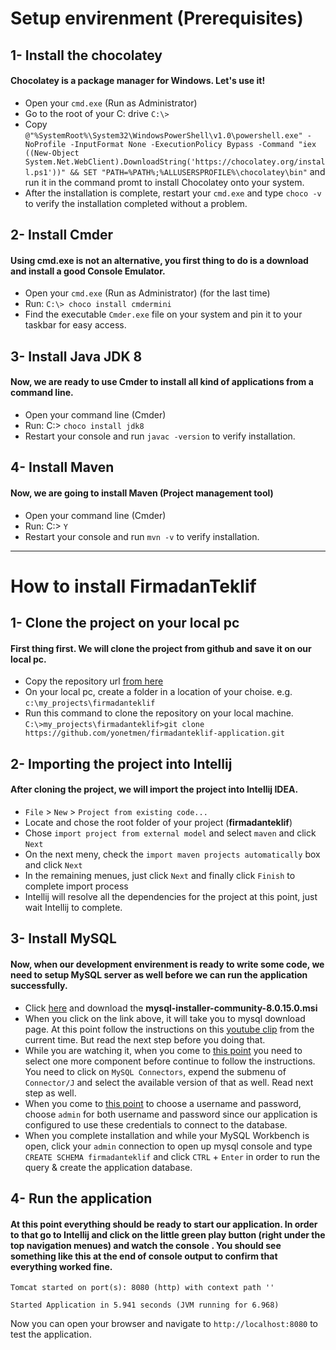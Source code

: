 # Setup envirenment (Prerequisites)

1- Install the chocolatey
-
#### Chocolatey is a package manager for Windows. Let's use it!

- Open your `cmd.exe` (Run as Administrator)
- Go to the root of your C: drive `C:\>`
- Copy `@"%SystemRoot%\System32\WindowsPowerShell\v1.0\powershell.exe" -NoProfile -InputFormat None -ExecutionPolicy Bypass -Command "iex ((New-Object System.Net.WebClient).DownloadString('https://chocolatey.org/install.ps1'))" && SET "PATH=%PATH%;%ALLUSERSPROFILE%\chocolatey\bin"` and run it in the command promt to install Chocolatey onto your system.
- After the installation is complete, restart your `cmd.exe` and type `choco -v` to verify the installation completed without a problem.

2- Install Cmder
-
#### Using cmd.exe is not an alternative, you first thing to do is a download and install a good Console Emulator.

- Open your `cmd.exe` (Run as Administrator) (for the last time)
- Run: `C:\> choco install cmdermini`
- Find the executable `Cmder.exe` file on your system and pin it to your taskbar for easy access.

3- Install Java JDK 8
-
#### Now, we are ready to use Cmder to install all kind of applications from a command line.

- Open your command line (Cmder)
- Run: C:\> `choco install jdk8`
- Restart your console and run `javac -version` to verify installation.

4- Install Maven
-
#### Now, we are going to install Maven (Project management tool)

- Open your command line (Cmder)
- Run: C:\> `Y`
- Restart your console and run `mvn -v` to verify installation.

___

# How to install FirmadanTeklif

1- Clone the project on your local pc
-
#### First thing first. We will clone the project from github and save it on our local pc.

- Copy the repository url [from here](https://github.com/yonetmen/firmadanteklif-application.git)
- On your local pc, create a folder in a location of your choise. e.g. `c:\my_projects\firmadanteklif`
- Run this command to clone the repository on your local machine.
`C:\>my_projects\firmadanteklif>git clone https://github.com/yonetmen/firmadanteklif-application.git`

2- Importing the project into Intellij
- 
#### After cloning the project, we will import the project into Intellij IDEA. 

- `File` > `New` > `Project from existing code...`
- Locate and chose the root folder of your project (**firmadanteklif**)
- Chose `import project from external model` and select `maven` and click `Next`
- On the next meny, check the `import maven projects automatically` box  and click `Next`
- In the remaining menues, just click `Next` and finally click `Finish` to complete import process
- Intellij will resolve all the dependencies for the project at this point, just wait Intellij to complete.

3- Install MySQL
-
#### Now, when our development envirenment is ready to write some code, we need to setup MySQL server as well before we can run the application successfully.

- Click [here](https://dev.mysql.com/downloads/file/?id=484920) and download the **mysql-installer-community-8.0.15.0.msi**
- When you click on the link above, it will take you to mysql download page. At this point follow the instructions on this [youtube clip](https://youtu.be/u96rVINbAUI?t=80) from the current time. But read the next step before you doing that.
- While you are watching it, when you come to [this point](https://youtu.be/u96rVINbAUI?t=150) you need to select one more component before continue to follow the instructions. You need to click on `MySQL Connectors`, expend the submenu of `Connector/J` and select the available version of that as well. Read next step as well.
- When you come to [this point](https://youtu.be/u96rVINbAUI?t=217) to choose a username and password, choose `admin` for both username and password since our application is configured to use these credentials to connect to the database.
- When you complete installation and while your MySQL Workbench is open, click your `admin` connection to open up mysql console and type `CREATE SCHEMA firmadanteklif` and click `CTRL` + `Enter` in order to run the query & create the application database.

4- Run the application
-
#### At this point everything should be ready to start our application. In order to that go to Intellij and click on the little green play button (right under the top navigation menues) and watch the console . You should see something like this at the end of console output to confirm that everything worked fine.

`Tomcat started on port(s): 8080 (http) with context path ''`

`Started Application in 5.941 seconds (JVM running for 6.968)`

Now you can open your browser and navigate to `http://localhost:8080` to test the application.
